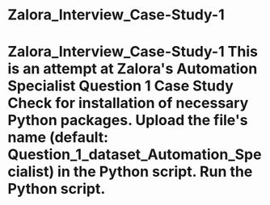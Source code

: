 # Zalora_Interview_Case-Study-1
# Zalora_Interview_Case-Study-1 This is an attempt at Zalora's Automation Specialist Question 1 Case Study  Check for installation of necessary Python packages.  Upload the file's name (default: Question_1_dataset_Automation_Specialist) in the Python script.  Run the Python script.
